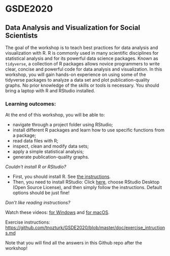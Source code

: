 # GSDE2020

## Data Analysis and Visualization for Social Scientists

The goal of the workshop is to teach best practices for data analysis and visualization with R. R is commonly used in many scientific disciplines for statistical analysis and for its powerful data science packages. Known as `tidyverse`, a collection of R packages allows novice programmers to write clear, concise and powerful code for data analysis and visualization. In this workshop, you will gain hands-on experience on using some of the tidyverse packages to analyze a data set and plot publication-quality graphs. No prior knowledge of the skills or tools is necessary. You should bring a laptop with R and RStudio installed.

### Learning outcomes:

At the end of this workshop, you will be able to:

- navigate through a project folder using RStudio;
- install different R packages and learn how to use specific functions from a package;
- read data files with R;
- inspect, clean and modify data sets;
- apply a simple statistical analysis;
- generate publication-quality graphs.


*Couldn't install R or RStudio?*

- First, you should install R. See [the instructions](https://cran.r-project.org/bin/windows/base/).
- Then, you need to install RStudio: Click [here](https://rstudio.com/products/rstudio/download/), choose RStudio Desktop (Open Source License), and then simply follow the instructions. Default options should be just fine! 


*Don't like reading instructions?*

Watch these videos: [for Windows](https://youtu.be/GAGUDL-4aVw) and [for macOS](https://youtu.be/EmZqlcKkJMM).


Exercise instructions: https://github.com/tnozturk/GSDE2020/blob/master/doc/exercise_intructions.md

Note that you will find all the answers in this Github repo after the workshop!
